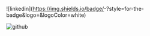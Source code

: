 ![linkedin](https://img.shields.io/badge/<Badge Text>-<Background Color>?style=for-the-badge&logo=<Icon Name>&logoColor=white)
  
  
![github](https://img.shields.io/badge/GitHub-000000?style=for-the-badge&logo=GitHub&logoColor=white)
